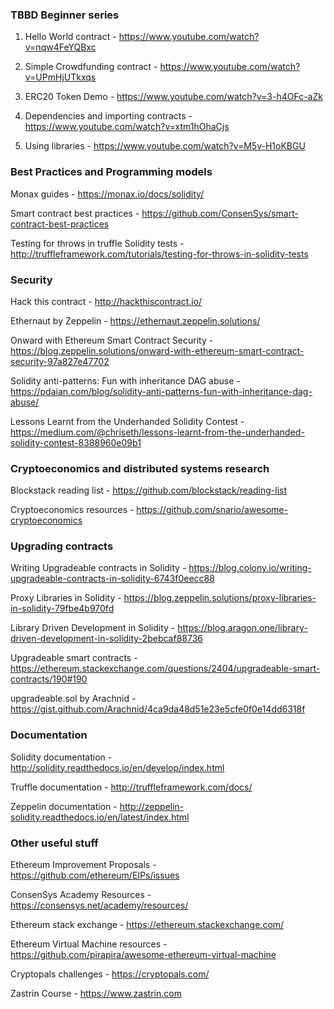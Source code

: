 ### TBBD Beginner series

1) Hello World contract - https://www.youtube.com/watch?v=nqw4FeYQBxc

2) Simple Crowdfunding contract - https://www.youtube.com/watch?v=UPmHjUTkxqs

3) ERC20 Token Demo - https://www.youtube.com/watch?v=3-h4OFc-aZk

4) Dependencies and importing contracts - https://www.youtube.com/watch?v=xtm1hOhaCjs

5) Using libraries - https://www.youtube.com/watch?v=M5v-H1oKBGU

### Best Practices and Programming models

Monax guides - https://monax.io/docs/solidity/

Smart contract best practices - https://github.com/ConsenSys/smart-contract-best-practices

Testing for throws in truffle Solidity tests - http://truffleframework.com/tutorials/testing-for-throws-in-solidity-tests

### Security

Hack this contract - http://hackthiscontract.io/

Ethernaut by Zeppelin - https://ethernaut.zeppelin.solutions/

Onward with Ethereum Smart Contract Security - https://blog.zeppelin.solutions/onward-with-ethereum-smart-contract-security-97a827e47702

Solidity anti-patterns: Fun with inheritance DAG abuse - https://pdaian.com/blog/solidity-anti-patterns-fun-with-inheritance-dag-abuse/

Lessons Learnt from the Underhanded Solidity Contest - https://medium.com/@chriseth/lessons-learnt-from-the-underhanded-solidity-contest-8388960e09b1

### Cryptoeconomics and distributed systems research

Blockstack reading list - https://github.com/blockstack/reading-list

Cryptoeconomics resources - https://github.com/snario/awesome-cryptoeconomics

### Upgrading contracts

Writing Upgradeable contracts in Solidity - https://blog.colony.io/writing-upgradeable-contracts-in-solidity-6743f0eecc88

Proxy Libraries in Solidity - https://blog.zeppelin.solutions/proxy-libraries-in-solidity-79fbe4b970fd

Library Driven Development in Solidity - https://blog.aragon.one/library-driven-development-in-solidity-2bebcaf88736

Upgradeable smart contracts - https://ethereum.stackexchange.com/questions/2404/upgradeable-smart-contracts/190#190

upgradeable.sol by Arachnid - https://gist.github.com/Arachnid/4ca9da48d51e23e5cfe0f0e14dd6318f

### Documentation

Solidity documentation - http://solidity.readthedocs.io/en/develop/index.html

Truffle documentation - http://truffleframework.com/docs/

Zeppelin documentation - http://zeppelin-solidity.readthedocs.io/en/latest/index.html

### Other useful stuff

Ethereum Improvement Proposals - https://github.com/ethereum/EIPs/issues

ConsenSys Academy Resources - https://consensys.net/academy/resources/

Ethereum stack exchange - https://ethereum.stackexchange.com/

Ethereum Virtual Machine resources - https://github.com/pirapira/awesome-ethereum-virtual-machine

Cryptopals challenges - https://cryptopals.com/

Zastrin Course - https://www.zastrin.com
